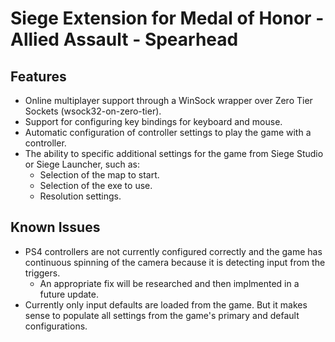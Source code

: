 # Siege Extension for Medal of Honor - Allied Assault - Spearhead

## Features
* Online multiplayer support through a WinSock wrapper over Zero Tier Sockets (wsock32-on-zero-tier).
* Support for configuring key bindings for keyboard and mouse.
* Automatic configuration of controller settings to play the game with a controller.
* The ability to specific additional settings for the game from Siege Studio or Siege Launcher, such as:
	* Selection of the map to start.
	* Selection of the exe to use.
	* Resolution settings.

## Known Issues
* PS4 controllers are not currently configured correctly and the game has continuous spinning of the camera because it is detecting input from the triggers.
	* An appropriate fix will be researched and then implmented in a future update.
* Currently only input defaults are loaded from the game. But it makes sense to populate all settings from the game's primary and default configurations.
